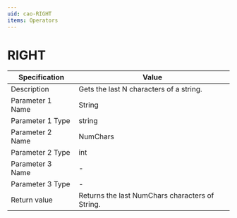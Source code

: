 ```yaml
---
uid: cao-RIGHT
items: Operators
---
```


# RIGHT

| Specification         | Value                                                        |
| --------------------- | ------------------------------------------------------------ |
| Description           | Gets the last N characters of a string.          |
| Parameter 1 Name      | String                                                         |
| Parameter 1 Type      | string                                    |
| Parameter 2 Name      | NumChars                                                           |
| Parameter 2 Type      | int                                                           |
| Parameter 3 Name      | -                                                            |
| Parameter 3 Type      | -                                                            |
| Return value          | Returns the last NumChars characters of String.                                                          |
